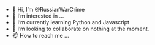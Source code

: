 - 👋 Hi, I’m @RussianWarCrime
- 👀 I’m interested in ...
- 🌱 I’m currently learning Python and Javascript
- 💞️ I’m looking to collaborate on nothing at the moment.
- 📫 How to reach me ...

<!---
RussianWarCrime/RussianWarCrime is a ✨ special ✨ repository because its `README.md` (this file) appears on your GitHub profile.
You can click the Preview link to take a look at your changes.
--->
